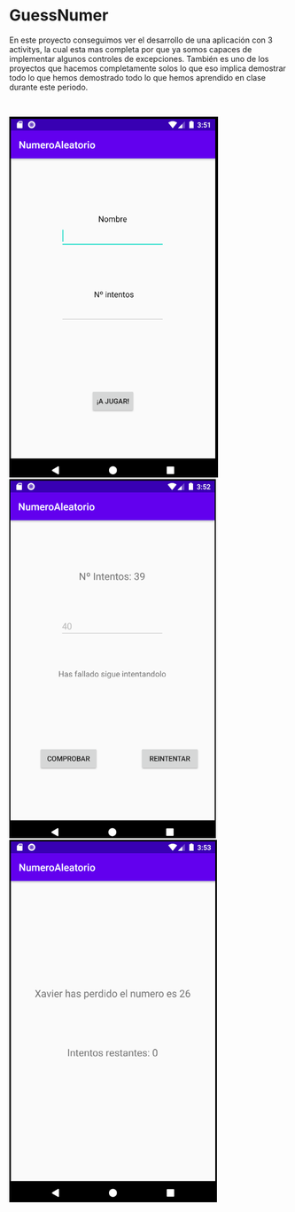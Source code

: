 # GuessNumer 
En este proyecto conseguimos ver el desarrollo de una aplicación con 3 activitys, la cual esta mas completa por que ya somos capaces de implementar algunos controles de excepciones.
También es uno de los proyectos que hacemos completamente solos lo que eso implica demostrar todo lo que hemos demostrado todo lo que hemos aprendido en clase durante este periodo.

<br>

![](https://github.com/XaviEstiles/NumeroAleatorio/blob/master/imgReadMe/1.png?raw=true)
![](https://github.com/XaviEstiles/NumeroAleatorio/blob/master/imgReadMe/2.png?raw=true)
![](https://github.com/XaviEstiles/NumeroAleatorio/blob/master/imgReadMe/3.png?raw=true)
   
